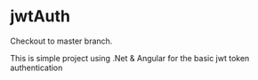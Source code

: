 # jwtAuth

Checkout to master branch. 

This is simple project using .Net & Angular for the basic jwt token authentication
